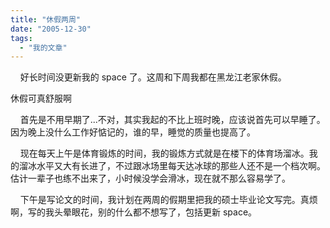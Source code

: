 ```yaml
---
title: "休假两周"
date: "2005-12-30"
tags: 
  - "我的文章"
---
```


    好长时间没更新我的 space 了。这周和下周我都在黑龙江老家休假。

休假可真舒服啊

    首先是不用早期了...不对，其实我起的不比上班时晚，应该说首先可以早睡了。因为晚上没什么工作好惦记的，谁的早，睡觉的质量也提高了。

    现在每天上午是体育锻炼的时间，我的锻炼方式就是在楼下的体育场溜冰。我的溜冰水平又大有长进了，不过跟冰场里每天达冰球的那些人还不是一个档次啊。估计一辈子也练不出来了，小时候没学会滑冰，现在就不那么容易学了。

    下午是写论文的时间，我计划在两周的假期里把我的硕士毕业论文写完。真烦啊，写的我头晕眼花，别的什么都不想写了，包括更新 space。
